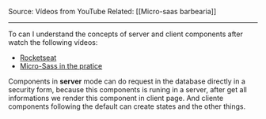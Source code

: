 Source: Vídeos from YouTube
Related: [[Micro-saas barbearia]]

---

To can I understand the concepts of server and client components after watch the following vídeos:
- [Rocketseat](https://www.youtube.com/watch?v=L1osqF17iDM&t=678s)
- [Micro-Sass in the pratice](https://www.youtube.com/watch?v=Lvxpl0bwYf8&t=716s)

Components in **server** mode can do request in the database directly in a security form, because this components is runing in a server, after get all informations we render this component in client page. And cliente components following the default can create states and the other things.